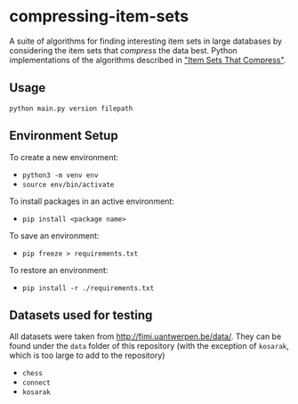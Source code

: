 # compressing-item-sets

A suite of algorithms for finding interesting item sets in large databases by considering the item sets that *compress* the data best. Python implementations of the algorithms described in ["Item Sets That Compress"](http://www.cs.uu.nl/groups/ADA/pubs/2006/item_sets_that_compress-siebes,vreeken,vanleeuwen.pdf).

## Usage

`python main.py version filepath`

## Environment Setup

To create a new environment:

- `python3 -m venv env`
- `source env/bin/activate`

To install packages in an active environment:

- `pip install <package name>`

To save an environment:

- `pip freeze > requirements.txt`

To restore an environment:

- `pip install -r ./requirements.txt`

## Datasets used for testing
All datasets were taken from http://fimi.uantwerpen.be/data/. They can be found under the `data` folder of this repository (with the exception of `kosarak`, which is too large to add to the repository)

- `chess`
- `connect`
- `kosarak`
